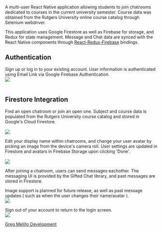 A multi-user React Native application allowing students to join chatrooms dedicated to courses in the current university semester. Course data was obtained from the Rutgers University online course catalog through Selenium webdriver.

This application uses Google Firestore as well as Firebase for storage, and Redux for state management. Message and Chat data are synced with the React Native components through [React-Redux-Firebase](https://github.com/prescottprue/react-redux-firebase) bindings.<br />

## Authentication
Sign up or log in to your existing account. User information is authenticated using Email Link via Google Firebase Authentication. <br />
![](SignUp.gif)
<br /><br />


## Firestore Integration

Find an open chatroom or join an open one. Subject and course data is populated from the Rutgers University course catalog and stored in Google's Cloud Firestore.<br /><br />
![](AddChat.gif)

Edit your display name within chatrooms, and change your user avatar by picking an image from the device's camera roll. User settings are updated in Firestore and avatars in Firebase Storage upon clicking 'Done'.<br /><br />
![](EditSettings.gif)

After joining a chatroom, users can send messages eachother. The messaging UI is provided by the Gifted Chat library, and past messages are stored in Firestore.<br />

Image support is planned for future release, as well as past message updates ( such as when the user changes their name/avatar ).<br />
![](SendMessages.gif)

Sign out of your account to return to the login screen.<br />
![](SignOut.gif)
<br />


[Greg Melillo Development](https://www.gregmelillo.dev)
